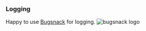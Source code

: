 ### Logging
Happy to use [Bugsnack](https://www.bugsnag.com/) for logging.
![bugsnack logo](https://images.typeform.com/images/QKuaAssrFCq7/image/default)